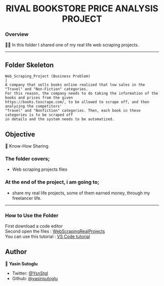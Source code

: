 <h1 align="center">RIVAL BOOKSTORE PRICE ANALYSIS PROJECT</h1>

<h3>Overview</h3>
👨‍💻 In this folder I shared one of my real life web scraping projects.
<hr>

<!-- ![Alt text](https://giphy.com/peekasso)  -->

<!-- ------------------------------------------------------ -->

## Folder Skeleton 
```
Web_Scraping_Project (Business Problem)
|
A company that sells books online realized that low sales in the "Travel" and "Non-Fiction" categories.
For this reason, the company needs to do taking the information of the books and prices from the given 
https://books.toscrape.com/, to be allowed to scrape off, and then analyzing the competitors' 
"Travel" and "Nonfiction" categories. Then, each book in these categories is to be scraped off
in details and the system needs to be automatized.
```
<!-- --------------------------------------- -->

## Objective

🎯 Know-How Sharing

### The folder covers;

- Web scraping projects files 

### At the end of the project, i am going to;

- share my real life projects, some of them earned money, through my freelancer life.

<hr>

<h3>How to Use the Folder</h3>
<span>First download a code editor </span>
<br><span>Second open the files : </span><a href='https://github.com/yasinsutoglu/WebScrapingRealProjects'>WebScrapingRealProjects</a>
<br><span>You can use this tutorial : </span><a href='https://www.youtube.com/watch?v=fJEbVCrEMSE'>VS Code tutorial</a>

## Author

👤 **Yasin Sutoglu**

- Twitter: [@YsnStgl](https://twitter.com/YsnStgl)
- Github: [@yasinsutoglu](https://github.com/yasinsutoglu)

